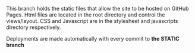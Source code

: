 This branch holds the static files that allow the site to be hosted on GitHub Pages. Html files are located in the root directory and control the views/layout. CSS and Javascript are in the stylesheet and javascripts directory respectively.

Deployments are made automatically with every commit to **the STATIC branch**
